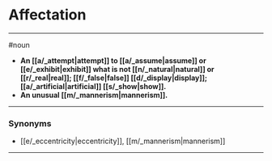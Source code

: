 # Affectation
---
#noun
- **An [[a/_attempt|attempt]] to [[a/_assume|assume]] or [[e/_exhibit|exhibit]] what is not [[n/_natural|natural]] or [[r/_real|real]]; [[f/_false|false]] [[d/_display|display]]; [[a/_artificial|artificial]] [[s/_show|show]].**
- **An unusual [[m/_mannerism|mannerism]].**
---
### Synonyms
- [[e/_eccentricity|eccentricity]], [[m/_mannerism|mannerism]]
---

